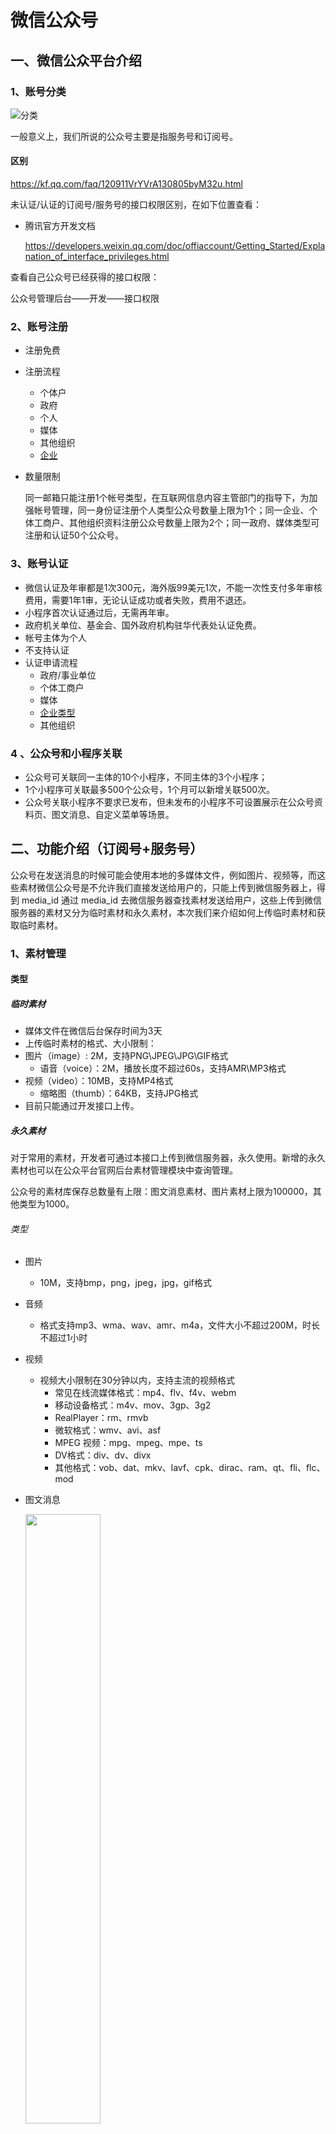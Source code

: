# 微信公众号

## 一、微信公众平台介绍

### 1、账号分类

![分类](./分类.PNG)

一般意义上，我们所说的公众号主要是指服务号和订阅号。

#### 区别

 https://kf.qq.com/faq/120911VrYVrA130805byM32u.html 

未认证/认证的订阅号/服务号的接口权限区别，在如下位置查看：

* 腾讯官方开发文档 

  https://developers.weixin.qq.com/doc/offiaccount/Getting_Started/Explanation_of_interface_privileges.html 

查看自己公众号已经获得的接口权限：

公众号管理后台——开发——接口权限

### 2、账号注册

* 注册免费

* 注册流程

  * 个体户
  * 政府
  * 个人
  * 媒体
  * 其他组织
  * [企业](https://kf.qq.com/faq/120911VrYVrA151013MfYvYV.html)

* 数量限制

   同一邮箱只能注册1个帐号类型，在互联网信息内容主管部门的指导下，为加强帐号管理，同一身份证注册个人类型公众号数量上限为1个；同一企业、个体工商户、其他组织资料注册公众号数量上限为2个；同一政府、媒体类型可注册和认证50个公众号。

### 3、账号认证

* 微信认证及年审都是1次300元，海外版99美元1次，不能一次性支付多年审核费用，需要1年1审，无论认证成功或者失败，费用不退还。
* 小程序首次认证通过后，无需再年审。
* 政府机关单位、基金会、国外政府机构驻华代表处认证免费。
*  帐号主体为个人
  * 不支持认证
* 认证申请流程
  * 政府/事业单位
  * 个体工商户
  * 媒体
  * [企业类型](https://kf.qq.com/faq/161220Brem2Q161220uUjERB.html)
  * 其他组织

### 4 、公众号和小程序关联

* 公众号可关联同一主体的10个小程序，不同主体的3个小程序；
* 1个小程序可关联最多500个公众号，1个月可以新增关联500次。
* 公众号关联小程序不要求已发布，但未发布的小程序不可设置展示在公众号资料页、图文消息、自定义菜单等场景。

## 二、功能介绍（订阅号+服务号）

公众号在发送消息的时候可能会使用本地的多媒体文件，例如图片、视频等，而这些素材微信公众号是不允许我们直接发送给用户的，只能上传到微信服务器上，得到 media_id 通过 media_id 去微信服务器查找素材发送给用户，这些上传到微信服务器的素材又分为临时素材和永久素材，本次我们来介绍如何上传临时素材和获取临时素材。

### 1、素材管理

#### 类型

##### 临时素材

* 媒体文件在微信后台保存时间为3天
* 上传临时素材的格式、大小限制：
* 图片（image）: 2M，支持PNG\JPEG\JPG\GIF格式
  * 语音（voice）：2M，播放长度不超过60s，支持AMR\MP3格式
* 视频（video）：10MB，支持MP4格式
  * 缩略图（thumb）：64KB，支持JPG格式
* 目前只能通过开发接口上传。

##### 永久素材

对于常用的素材，开发者可通过本接口上传到微信服务器，永久使用。新增的永久素材也可以在公众平台官网后台素材管理模块中查询管理。

公众号的素材库保存总数量有上限：图文消息素材、图片素材上限为100000，其他类型为1000。

###### 类型

* 图片

  * 10M，支持bmp，png，jpeg，jpg，gif格式

* 音频

  * 格式支持mp3、wma、wav、amr、m4a，文件大小不超过200M，时长不超过1小时

* 视频

  * 视频大小限制在30分钟以内，支持主流的视频格式
    * 常见在线流媒体格式：mp4、flv、f4v、webm
    * 移动设备格式：m4v、mov、3gp、3g2
    * RealPlayer：rm、rmvb
    * 微软格式：wmv、avi、asf
    * MPEG 视频：mpg、mpeg、mpe、ts
    * DV格式：div、dv、divx
    * 其他格式：vob、dat、mkv、lavf、cpk、dirac、ram、qt、fli、flc、mod

* 图文消息

  <img src="./1124556747.jpg" width = 50%/>

  * 每个图文消息素材最多可以增加 8 篇文章。

  * 文章可选类型：

    * 图文（文章）

      内容可包括文字、图片、视频、音频、超链接、小程序、投票、模板等。

      音频除来自素材库，还可以直接搜索音乐插入文章中。

      超链接？？？

    * 视频

      来源：本地上传；素材库；腾讯视频链接；微信公众号文章链接；视频详情页链接

      每篇文章最多添加3个视频。

    * 音频
  
      来源：本地上传；素材库；
    
    * 图片
    
      来源：本地上传；素材库；
    
    * 转载（分享成功并声明原创的文章链接）
    

#### 开发接口

https://developers.weixin.qq.com/doc/offiaccount/Asset_Management/New_temporary_materials.html

* 素材管理接口对所有***认证的***订阅号和服务号开放。
* 临时素材的新增和获取。
* 对永久素材的增、删、改、查。
* 获取素材总数和列表。

### 2、自定义菜单

公众号管理后台——功能——自定义菜单。

官方文档 https://kf.qq.com/faq/120911VrYVrA150210BBJvei.html 

<img src="./975871263.jpg" width = 50%/>

* 最多添加3个一级菜单，菜单名称仅支持中英文和数字，字数不超过4个汉字或8个字母。

* 最多添加5个子菜单，菜单名称 仅支持中英文和数字，字数不超过8个汉字或16个字母。

* 菜单动作
  * 跳转网页 
    
    https://kf.qq.com/faq/120911VrYVrA150212ENnyqM.html 
    
    * 目前非认证订阅号，自定义菜单动作仅支持跳转至素材库文章、历史消息、页面模板，不支持跳转外部链接。
    
  * 跳转小程序
  
    * 可跳转至已绑定的小程序
  
  * 发送消息
    * 纯文字
      
      非认证订阅号不支持设置纯文字类型消息
      
    * 图文消息（素材库，新建，转载）
    
    * 图片
    
    * 音频
    
    * 视频
  
* 开发者接口

   https://developers.weixin.qq.com/doc/offiaccount/Custom_Menus/Creating_Custom-Defined_Menu.html 

  * 可以通过接口实现菜单的创建、查询、删除接口；
  * 个性化菜单，根据用户标签、性别、操作系统、地区、语言设置不同的菜单
  * 事件推送：用户点击自定义菜单后，微信会把点击事件推送给开发者 
  * 通过开发者接口，自定义菜单还可以实现如下动作：
    * 弹出地理位置选择器
    * 弹出扫码页面
    * 弹出微信相册发图器 
    * 弹出拍照或者相册 
    * 弹出系统拍照 

### 3、消息管理

#### 用户发给公众号消息

<img src="./1899605513.jpg" width = 40%/><img src="./1625168684.jpg" width = 40%/>

支持的类型包括文字、表情、音频、图片、视频、位置、文件、链接等。

#### 公众号消息发送方式

##### 自动回复

* 被关注回复

  * 支持文字、图片、音频、视频

  <img src="./1315627702.jpg" width = 50%/>

* 收到消息回复

  * 消息自动回复：1个小时内回复1-2条内容；
  * 支持文字、图片、音频、视频，暂不支持设置图文、网页地址消息回复；
  * 消息自动回复只能设置一条信息回复。

  <img src="./692065582.jpg" width = 50%/>

* 关键词回复

  https://kf.qq.com/faq/120322fu63YV130422rYNjYB.html 

  <img src="./1521398924.jpg" width = 50%/>

  * 微信公众平台认证与非认证用户的关键词自动回复设置规则上限为200条规则 
  * 每条规则内最多设置10条关键词 ，若设置了相同的关键字，但回复内容不同，系统会随机回复。 
  * 每条规则内最多设置5条回复 , 若设置了多个回复内容（没有设置“回复全部”），系统会随机回复。 

###### 接口

获取公众号当前使用的自动回复规则

https://developers.weixin.qq.com/doc/offiaccount/Message_Management/Getting_Rules_for_Auto_Replies.html

##### 快捷回复

公众号管理后台——管理——消息管理

![消息管理——主动回复](./消息管理——主动回复.PNG)

获取最近五天内的消息，可以对用户的消息进行快捷回复。

##### 即时聊天

公众号管理后台——管理——用户管理

* 头像或者昵称，页面弹出与此用户的聊天页面。

* 可发送的内容包括：文字、图片、音频、视频、图文消息（素材库，新建，转载）。

##### 消息群发

公众号管理后台——管理——素材管理

###### 接口

https://developers.weixin.qq.com/doc/offiaccount/Message_Management/Batch_Sends_and_Originality_Checks.html

1 上传图文消息内的图片获取URL【订阅号与服务号认证后均可用】

2 上传图文消息素材【订阅号与服务号认证后均可用】

> 原创校验

3 根据标签进行群发【订阅号与服务号认证后均可用】

4 根据OpenID列表群发【订阅号不可用，服务号认证后可用】

5 删除群发【订阅号与服务号认证后均可用】

6 预览接口【订阅号与服务号认证后均可用】

7 查询群发消息发送状态【订阅号与服务号认证后均可用】

8 事件推送群发结果

9 使用 clientmsgid 参数，避免重复推送

10 控制群发速度



##### 客服消息

- 公众号可以使用客服功能，在线回复用户询问。
- 客服功能支持多人同时为一个公众号提供客服服务。

###### 1、开通条件

认证公众号

###### 2、开通客服功能

![ef27bf3a11c8fd42822a4887a42dc76e](./ef27bf3a11c8fd42822a4887a42dc76e.jpg)

在公众号客服页面可以添加客服:

![2f26b2e1a9d3beb3585aa1c109799b15](D:\公众号\笔记\2f26b2e1a9d3beb3585aa1c109799b15.jpg)

一个公众号可以添加100个客服。

###### 3、客服登录

绑定完的帐号，可打开[客服功能网页版](https://mpkf.weixin.qq.com/)，已绑定的客服人员可以通过手机微信客户端，进入“扫一扫“，扫描二维码登录客服帐号。

登录后即可看到与公众号对话的用户，可选择接入对话。

![b05133089d8aed690c7f084ef4b8a96a](D:\公众号\笔记\b05133089d8aed690c7f084ef4b8a96a.jpg)

选择用户接入，弹出聊天页面：

![68277495_8](./68277495_8.png)

###### 4、接收消息：

* 手动接入：客服人员上线后，点击待接入，即可在“待接入”列表中，手动接入待回复的对话。

* 自动接入：当待接入的对话太多时，可以在设置/接入设置中，开启自动接入。

* 重新接入：退出登录，或对话超过半小时，需要重新接入，激活对话。

###### 5、发送消息

已经接入的对话，客服人员可以在48小时内和粉丝进行聊天。

* 普通回复：客服人员可以在对话框中发送文字、表情、图片、截图、等类型的消息。

* 快捷回复：可以使用快捷回复中事先编辑好的文本内容进行回复。

###### 6、接口







##### 模板消息

<img src="./模板消息1.jpg" width = 50%/>

<img src="./模板消息2.jpg" width = 50%/>

<img src="./模板消息3.jpg" width = 50%/>

模板消息仅用于公众号向用户发送重要的服务通知，只能用于符合其要求的服务场景中，如信用卡刷卡通知，商品购买成功通知等。不支持广告等营销类消息以及其它所有可能对用户造成骚扰的消息。

1. 入口：功能——添加功能插件——模板消息，但只有**认证后的服务号**才可以申请模板消息的使用权限并获得该权限；
2. 需要选择公众账号服务所处的**2个行业**，每月可更改1次所选行业；
3. 在所选择行业的模板库中选用已有的模板进行调用；
4. 每个账号可以同时使用25个模板。
5. 当前每个账号的模板消息的日调用上限为10万次，单个模板没有特殊限制。当账号粉丝数超过10W/100W/1000W时，模板消息的日调用上限会相应提升，以公众号MP后台开发者中心页面中标明的数字为准。
6. 模板消息可以添加url跳转链接或小程序跳转链接。

管理页面： https://kf.qq.com/faq/170209E3InyI170209nIF7RJ.html

###### 接口

https://developers.weixin.qq.com/doc/offiaccount/Message_Management/Template_Message_Interface.html

1 设置所属行业

2 获取设置的行业信息

3 获得模板ID

4 获取模板列表

5 删除模板

6 发送模板消息

7 事件推送

###### 模板消息运营规范

运营规范：https://developers.weixin.qq.com/doc/offiaccount/Message_Management/Template_Message_Operation_Specifications.html

#### 其他接口

https://developers.weixin.qq.com/doc/offiaccount/Message_Management/Receiving_standard_messages.html

##### 接收普通消息

当普通微信用户向公众账号发消息时，微信服务器将POST消息的XML数据包到开发者填写的URL上。

普通消息包括：文本、图片、语音、视频、小视频、地理位置、链接。

##### 接收事件推送

在微信用户和公众号产生交互的过程中，用户的某些操作会使得微信服务器通过事件推送的形式通知到开发者在开发者中心处设置的服务器地址，从而开发者可以获取到该信息。

* 关注/取消关注事件

* **扫描带参数二维码事件**

* **上报地理位置事件**

  用户同意上报地理位置后，每次进入公众号会话时，都会在进入时上报地理位置，或在进入会话后每5秒上报一次地理位置，公众号可以在公众平台网站中修改以上设置。上报地理位置时，微信会将上报地理位置事件推送到开发者填写的URL。

* **自定义菜单事件**

  用户点击自定义菜单后，微信会把点击事件推送给开发者，请注意，点击菜单弹出子菜单，不会产生上报。



##### 接口调用频次限制说明

https://developers.weixin.qq.com/doc/offiaccount/Message_Management/API_Call_Limits.html



##### 接口权限

| 接口名称                                                     | 未认证订阅号 | 微信认证订阅号 | 未认证服务号 | 微信认证服务号 |
| :----------------------------------------------------------- | :----------- | :------------- | :----------- | :------------- |
| 接收消息-验证消息真实性、接收普通消息、接收事件推送、接收语音识别结果 | 有           | 有             | 有           | 有             |
| 发送消息-被动回复消息                                        | 有           | 有             | 有           | 有             |
| 发送消息-客服接口                                            |              | 有             |              | 有             |
| 发送消息-群发接口                                            |              | 有             |              | 有             |
| 发送消息-模板消息接口（发送业务通知）                        |              |                |              | 有             |
| 发送消息-一次性订阅消息接口                                  |              | 有             |              | 有             |

### 4、用户管理

公众号管理后台——管理——用户管理

![用户管理](./用户管理.PNG)

* 用户标签：一个公众号，最多可以创建100个标签。
* 黑名单
* 用户备注

#### 开发接口

[官方文档](https://developers.weixin.qq.com/doc/offiaccount/User_Management/User_Tag_Management.html)

* 用户标签管理：对标签进行增、删、改、查，对用户打标签、取消标签。

* 设置用户备注名

* 获取用户基本信息：单个或批量获取用户的昵称、性别、国家、城市、性别、语言、头像、关注时间、备注、标签、用户关注的渠道来源等信息。

  > [OpenID和UnionID机制](https://developers.weixin.qq.com/doc/offiaccount/User_Management/Get_users_basic_information_UnionID.html#UinonId)

* 获取用户列表：获取关注用户列表

* 获取用户地理位置(经纬度)

  <img src="./398422716.jpg" width = 40%/><img src="./1332872511.jpg" width = 40%/>

  * 开通了上报地理位置接口的公众号，用户在关注后进入公众号会话时，会弹框让用户确认是否允许公众号使用其地理位置。弹框只在关注后出现一次，用户以后可以在公众号详情页面进行操作。

    > 开通上报地理位置接口方法：
    >
    > 公众号管理后台——开发——接口权限——对话服务——用户管理——获取用户地理位置

  * 用户同意上报地理位置后，每次进入公众号会话时，都会在进入时上报地理位置。

* 黑名单管理：黑名单列表，拉黑，取消拉黑

##### 接口权限

| 接口名称                  | 未认证订阅号 | 微信认证订阅号 | 未认证服务号 | 微信认证服务号 |
| :------------------------ | :----------: | :------------: | :----------: | :------------: |
| 用户管理-用户分组管理     |              |       有       |              |       有       |
| 用户管理-设置用户备注名   |              |       有       |              |       有       |
| 用户管理-获取用户基本信息 |              |       有       |              |       有       |
| 用户管理-获取用户列表     |              |       有       |              |       有       |
| 用户管理-获取用户地理位置 |              |                |              |       有       |
| 用户管理-用户基本信息     |              |                |              |       有       |

### 5、留言管理

公众号管理后台——功能——留言管理

对群发消息的留言进行打开/关闭、查看、置顶、精选、回复、标记垃圾留言、删除等操作。

#### 开发接口

https://developers.weixin.qq.com/doc/offiaccount/Comments_management/Image_Comments_Management_Interface.html

##### 接口权限

认证公众号。

### 6、投票管理

### 7、页面模板

### 8、赞赏管理

### 9、原创管理

### 10、微信门店

### 11、微信小店

### 12、卡券功能

### 13、电子发票

### 14、一物一码

### 15、微信连接Wi-Fi

### 16、统计功能

#### 用户分析

公众号管理后台——统计——用户分析

* 用户增长：新关注人数、取消关注人数、净增关注人数、累计关注人数，以及趋势图

* 用户属性

  * 人口特征：性别、年龄、语言
  * 地域归属：省级分布、地级分布
  * 访问设备：终端分布

* 常读用户分析

  <img src="./微信图片_20200407010900.jpg" width = 50%/>

  常读用户：在订阅号消息列表顶部“常读订阅号”横栏常驻你的公众号的用户。

  * 数量
  * 性别
  * 年龄
  * 城市终端
  * 终端分布

#### 内容分析

公众号管理后台——统计——内容分析

* 群发分析：群发的消息阅读、消息分享等数据的统计
* 视频分析：视频播放量、视频分享等数据的统计

#### 菜单分析

公众号管理后台——统计——菜单分析

菜单项点击次数、人数等数据的统计

#### 消息分析

公众号管理后台——统计——消息分析

* 消息分析：消息发送人数、次数统计
* 消息关键词：消息关键词出现次数统计

#### 接口分析

公众号管理后台——统计——接口分析

基础消息接口的调用次数、失败率、耗时等数据的统计

#### 网页分析

公众号管理后台——统计——网页分析

* JSSDK接口调用数据统计

* JSSDK页面访问量统计

#### 开发接口

https://developers.weixin.qq.com/doc/offiaccount/Analytics/User_Analysis_Data_Interface.html

* 用户分析：用户增减数据、累计用户数据
* 图文分析：图文的阅读、分享、收藏等数据的统计
* 消息分析：关注者消息发送和分布数据
* 广告分析：广告拉取量、曝光量、点击量等。
* 接口分析：基础消息接口的调用次数、失败率、耗时等数据的统计

##### 接口权限

用户分析、图文分析、消息分析、接口分析接口对认证的公众号开放。

广告分析向所有成为流量主(广告分成)的公众号开发者开放数据接口。

## 三、接口接入

### 接入

接入微信公众平台开发，开发者需要按照如下步骤完成：

1、填写服务器配置

2、验证服务器地址的有效性

3、依据接口文档实现业务逻辑

https://developers.weixin.qq.com/doc/offiaccount/Basic_Information/Access_Overview.html

### 接口域名

https://developers.weixin.qq.com/doc/offiaccount/Basic_Information/Interface_field_description.html

### Access token

access_token是公众号的全局唯一接口调用凭据，公众号调用各接口时都需使用access_token。

https://developers.weixin.qq.com/doc/offiaccount/Basic_Information/Get_access_token.html

### 测试号

https://developers.weixin.qq.com/doc/offiaccount/Basic_Information/Requesting_an_API_Test_Account.html

### 在线调试

https://mp.weixin.qq.com/debug/

### 预警排查指引

微信公众平台已对外开放接口报警，当微信服务器向开发者推送消息失败次数达到预定阈值时，会将报警消息发送到指定微信报警群中（设置方式：公众平台->开发-运维中心->接口报警），请开发者积极主动关注报警，即时解决故障，提高微信公众号的服务质量。

## 四、微信网页开发

### 1、iOS WKWebview内核适配

https://developers.weixin.qq.com/doc/offiaccount/OA_Web_Apps/iOS_WKWebview.html

### 2、网页授权

#### 权限要求

认证服务号

#### 添加授权回调域名

在微信公众号请求用户网页授权之前，开发者需要先到公众平台官网中的“开发 - 接口权限 - 网页服务 - 网页授权 - 网页授权获取用户基本信息”的配置选项中，修改授权回调域名。

#### 关于网页授权的两种scope的区别说明

* snsapi_base（静默授权）

  以snsapi_base为scope发起的网页授权，是用来获取进入页面的用户的openid的，并且是静默授权并自动跳转到回调页的。用户感知的就是直接进入了回调页

* snsapi_userinfo

  以snsapi_userinfo为scope发起的网页授权，是用来获取用户的基本信息的。但这种授权需要用户手动同意，并且由于用户同意过，所以无须关注，就可在授权后获取该用户的基本信息。

#### 关于网页授权access_token和普通access_token的区别

* 微信网页授权是通过OAuth2.0机制实现的，在用户授权给公众号后，公众号可以获取到一个网页授权特有的接口调用凭证（网页授权access_token），通过网页授权access_token可以进行授权后接口调用，如获取用户基本信息；
* 其他微信接口，需要通过基础支持中的“获取access_token”接口来获取到的普通access_token调用。

#### 授权流程：

静默授权

![静默授权](C:\微信开发\公众号\笔记\静默授权.png)

非静默授权

![非静默授权 (1)](C:\微信开发\公众号\笔记\非静默授权 (1).png)

### 3、网页开发样式库——WeUI

https://developers.weixin.qq.com/doc/offiaccount/OA_Web_Apps/web_development_style_library.html

### 4、JS-SDK

功能：

https://developers.weixin.qq.com/doc/offiaccount/OA_Web_Apps/JS-SDK.html

| 接口名称                            | 未认证订阅号 | 微信认证订阅号 | 未认证服务号 | 微信认证服务号 |
| :---------------------------------- | :----------- | :------------- | :----------- | :------------- |
| 微信JS-SDK-基础接口                 | 有           | 有             | 有           | 有             |
| 微信JS-SDK-分享接口                 |              | 有             |              | 有             |
| 微信JS-SDK-图像接口                 | 有           | 有             | 有           | 有             |
| 微信JS-SDK-音频接口                 | 有           | 有             | 有           | 有             |
| 微信JS-SDK-智能接口（网页语音识别） | 有           | 有             | 有           | 有             |
| 微信JS-SDK-设备信息                 | 有           | 有             | 有           | 有             |
| 微信JS-SDK-地理位置                 | 有           | 有             | 有           | 有             |
| 微信JS-SDK-界面操作                 | 有           | 有             | 有           | 有             |
| 微信JS-SDK-微信扫一扫               | 有           | 有             | 有           | 有             |
| 微信JS-SDK-微信小店                 |              |                |              | 有             |
| 微信JS-SDK-微信卡券                 |              | 有             |              | 有             |
| 微信JS-SDK-微信支付                 |              |                |              | 有             |

### 5、web开发者工具

* 调试微信网页授权
* 模拟JSSDK权限校验
* URL收藏与二维码预览
* 移动调试
* Chrome DevTools

https://developers.weixin.qq.com/doc/offiaccount/OA_Web_Apps/Web_Developer_Tools.html

### 6、DarkMode 适配指南

![178341662_2_20191219110834331](C:\微信开发\公众号\笔记\178341662_2_20191219110834331.jpg)

https://developers.weixin.qq.com/doc/offiaccount/OA_Web_Apps/DarkMode.html

## 备注

http://49.234.13.191/getInfo/userinfo

https://open.weixin.qq.com/connect/oauth2/authorize?appid=wxf16ffd378403b525&redirect_uri=http%3a%2f%2f49.234.13.191%2fvideo&response_type=code&scope=snsapi_userinfo&state=snsapi_userinfo#wechat_redirect

http://49.234.13.191/getInfo/base

https://open.weixin.qq.com/connect/oauth2/authorize?appid=wxf16ffd378403b525&redirect_uri=http%3a%2f%2f49.234.13.191%2fvideo&response_type=code&scope=snsapi_base&state=snsapi_base#wechat_redirect



我的公众号appsecret： df4a58ac5f34b198d5fae4776ab8943d